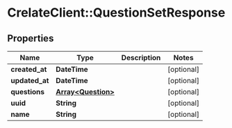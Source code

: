 # CrelateClient::QuestionSetResponse

## Properties
Name | Type | Description | Notes
------------ | ------------- | ------------- | -------------
**created_at** | **DateTime** |  | [optional] 
**updated_at** | **DateTime** |  | [optional] 
**questions** | [**Array&lt;Question&gt;**](Question.md) |  | [optional] 
**uuid** | **String** |  | [optional] 
**name** | **String** |  | [optional] 


